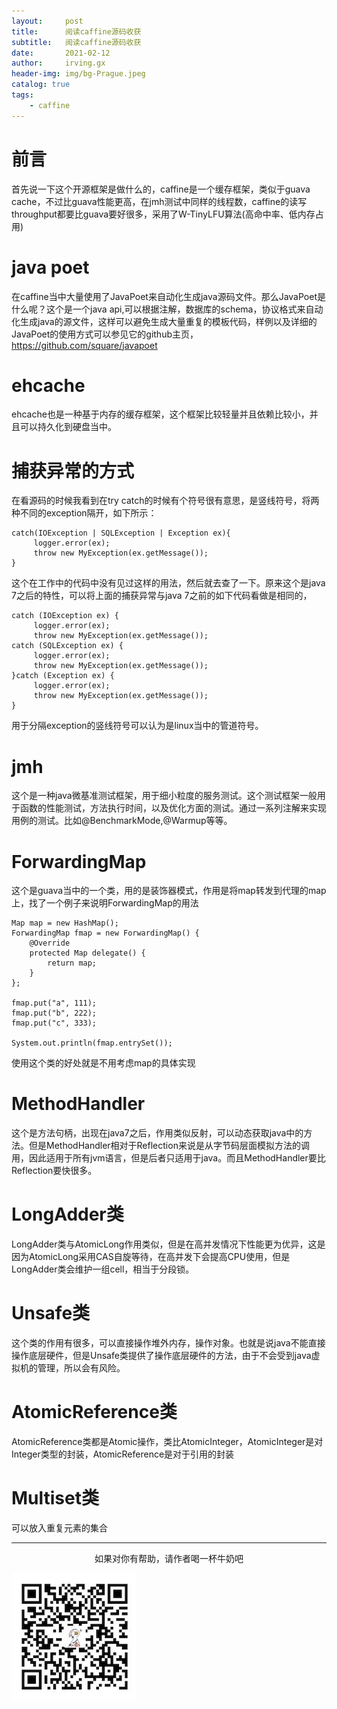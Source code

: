 ```yaml
---
layout:     post
title:      阅读caffine源码收获
subtitle:   阅读caffine源码收获
date:       2021-02-12
author:     irving.gx
header-img: img/bg-Prague.jpeg
catalog: true
tags:
    - caffine
---
```



# 前言
首先说一下这个开源框架是做什么的，caffine是一个缓存框架，类似于guava cache，不过比guava性能更高，在jmh测试中同样的线程数，caffine的读写throughput都要比guava要好很多，采用了W-TinyLFU算法(高命中率、低内存占用)


# java poet

在caffine当中大量使用了JavaPoet来自动化生成java源码文件。那么JavaPoet是什么呢？这个是一个java api,可以根据注解，数据库的schema，协议格式来自动化生成java的源文件，这样可以避免生成大量重复的模板代码，样例以及详细的JavaPoet的使用方式可以参见它的github主页，https://github.com/square/javapoet


# ehcache

ehcache也是一种基于内存的缓存框架，这个框架比较轻量并且依赖比较小，并且可以持久化到硬盘当中。

# 捕获异常的方式

在看源码的时候我看到在try catch的时候有个符号很有意思，是竖线符号，将两种不同的exception隔开，如下所示：

```
catch(IOException | SQLException | Exception ex){
     logger.error(ex);
     throw new MyException(ex.getMessage());
}
```

这个在工作中的代码中没有见过这样的用法，然后就去查了一下。原来这个是java 7之后的特性，可以将上面的捕获异常与java 7之前的如下代码看做是相同的，

```
catch (IOException ex) {
     logger.error(ex);
     throw new MyException(ex.getMessage());
catch (SQLException ex) {
     logger.error(ex);
     throw new MyException(ex.getMessage());
}catch (Exception ex) {
     logger.error(ex);
     throw new MyException(ex.getMessage());
}

```
用于分隔exception的竖线符号可以认为是linux当中的管道符号。

# jmh

这个是一种java微基准测试框架，用于细小粒度的服务测试。这个测试框架一般用于函数的性能测试，方法执行时间，以及优化方面的测试。通过一系列注解来实现用例的测试。比如@BenchmarkMode,@Warmup等等。

# ForwardingMap

这个是guava当中的一个类，用的是装饰器模式，作用是将map转发到代理的map上，找了一个例子来说明ForwardingMap的用法
```
Map map = new HashMap();
ForwardingMap fmap = new ForwardingMap() {
    @Override
    protected Map delegate() {
        return map;
    }
};

fmap.put("a", 111);
fmap.put("b", 222);
fmap.put("c", 333);

System.out.println(fmap.entrySet());
```
使用这个类的好处就是不用考虑map的具体实现

# MethodHandler

这个是方法句柄，出现在java7之后，作用类似反射，可以动态获取java中的方法。但是MethodHandler相对于Reflection来说是从字节码层面模拟方法的调用，因此适用于所有jvm语言，但是后者只适用于java。而且MethodHandler要比Reflection要快很多。


# LongAdder类

LongAdder类与AtomicLong作用类似，但是在高并发情况下性能更为优异，这是因为AtomicLong采用CAS自旋等待，在高并发下会提高CPU使用，但是LongAdder类会维护一组cell，相当于分段锁。

# Unsafe类

这个类的作用有很多，可以直接操作堆外内存，操作对象。也就是说java不能直接操作底层硬件，但是Unsafe类提供了操作底层硬件的方法，由于不会受到java虚拟机的管理，所以会有风险。

# AtomicReference类

AtomicReference类都是Atomic操作，类比AtomicInteger，AtomicInteger是对Integer类型的封装，AtomicReference是对于引用的封装

# Multiset类

可以放入重复元素的集合

  - - -
  <p align="center">如果对你有帮助，请作者喝一杯牛奶吧</p>
     
<img src="/img/wepay.jpg"/>

